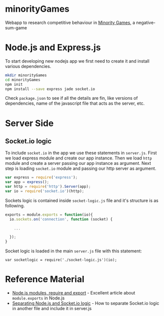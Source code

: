 # minorityGames
Webapp to research competitive behaviour in [Minority Games](http://en.wikipedia.org/wiki/El_Farol_Bar_problem), a negative-sum-game 
# Node.js and Express.js
To start developing new nodejs app we first need to create it and install various dependencies.

```bash
mkdir minorityGames
cd minorityGames
npm init
npm install --save express jade socket.io
```

Check `package.json` to see if all the details are fin, like versions of dependencies, name of the javascript file that acts as the server, etc.

# Server Side

## Socket.io logic
To include `socket.io` in the app we use these statements in `server.js`. First we load express module and create our app instance. Then we load `http` module and create a server passing our app instance as argument. Next step is loading `socket.io` module and passing our http server as argument.

```javascript
var express = require('express');
var app = express();
var http = require('http').Server(app);
var io = require('socket.io')(http);
```

Sockets logic is contained inside `socket-logic.js` file and it's structure is as following.

```javascript
exports = module.exports = function(io){
  io.sockets.on('connection', function (socket) {
    
    ...

  });
}
```

Socket logic is loaded in the main `server.js` file with this statement:

	var socketlogic = require('./socket-logic.js')(io);


# Reference Material

* [Node.js modules, require and export](http://openmymind.net/2012/2/3/Node-Require-and-Exports/) - Excellent article about `module.exports` in Node.js
* [Separating Node.js and Socket.io logic](http://stackoverflow.com/questions/23653617/socket-io-listen-events-in-separate-files-in-node-js) - How to separate Socket.io logic in another file and include it in server.js
